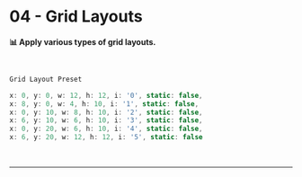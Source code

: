 # 04 - Grid Layouts

<strong>📊 Apply various types of grid layouts.</strong>

<br>

```javascript
Grid Layout Preset

x: 0, y: 0, w: 12, h: 12, i: '0', static: false,
x: 8, y: 0, w: 4, h: 10, i: '1', static: false,
x: 0, y: 10, w: 8, h: 10, i: '2', static: false,
x: 6, y: 10, w: 6, h: 10, i: '3', static: false,
x: 0, y: 20, w: 6, h: 10, i: '4', static: false,
x: 6, y: 20, w: 12, h: 12, i: '5', static: false
```

<br>

--------

<br>

<GridExample></GridExample>
